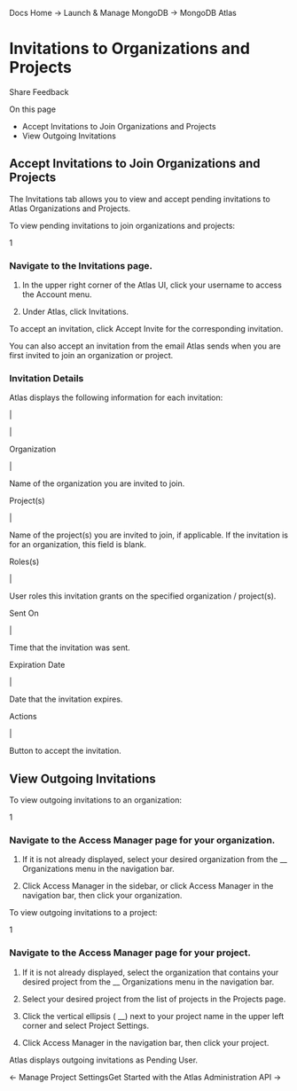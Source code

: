 Docs Home → Launch & Manage MongoDB → MongoDB Atlas

# Invitations to Organizations and Projects

Share Feedback

On this page

  * Accept Invitations to Join Organizations and Projects
  * View Outgoing Invitations

## Accept Invitations to Join Organizations and Projects

The Invitations tab allows you to view and accept pending invitations to Atlas
Organizations and Projects.

To view pending invitations to join organizations and projects:

1

### Navigate to the Invitations page.

  1. In the upper right corner of the Atlas UI, click your username to access the Account menu.

  2. Under Atlas, click Invitations.

To accept an invitation, click Accept Invite for the corresponding invitation.

You can also accept an invitation from the email Atlas sends when you are
first invited to join an organization or project.

### Invitation Details

Atlas displays the following information for each invitation:

|  
  
|  
  
Organization

|

Name of the organization you are invited to join.  
  
Project(s)

|

Name of the project(s) you are invited to join, if applicable. If the
invitation is for an organization, this field is blank.  
  
Roles(s)

|

User roles this invitation grants on the specified organization / project(s).  
  
Sent On

|

Time that the invitation was sent.  
  
Expiration Date

|

Date that the invitation expires.  
  
Actions

|

Button to accept the invitation.  
  
## View Outgoing Invitations

To view outgoing invitations to an organization:

1

### Navigate to the Access Manager page for your organization.

  1. If it is not already displayed, select your desired organization from the __ Organizations menu in the navigation bar.

  2. Click Access Manager in the sidebar, or click Access Manager in the navigation bar, then click your organization.

To view outgoing invitations to a project:

1

### Navigate to the Access Manager page for your project.

  1. If it is not already displayed, select the organization that contains your desired project from the __ Organizations menu in the navigation bar.

  2. Select your desired project from the list of projects in the Projects page.

  3. Click the vertical ellipsis ( __) next to your project name in the upper left corner and select Project Settings.

  4. Click Access Manager in the navigation bar, then click your project.

Atlas displays outgoing invitations as Pending User.

← Manage Project SettingsGet Started with the Atlas Administration API →

